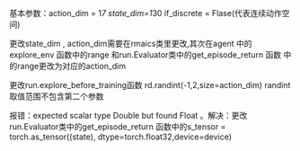 
基本参数：action_dim = 1*7    state_dim=1*30   if_discrete = Flase(代表连续动作空间)

更改state_dim , action_dim需要在rmaics类里更改,其次在agent 中的 explore_env 函数中的range 和run.Evaluator类中的get_episode_return 函数 中的range更改为对应的action_dim

更改run.explore_before_training函数 rd.randint(-1,2,size=action_dim)   randint取值范围不包含第二个参数














报错：expected scalar type Double but found Float 。解决：更改run.Evaluator类中的get_episode_return 函数中的s_tensor = torch.as_tensor((state),  dtype=torch.float32,device=device) 



